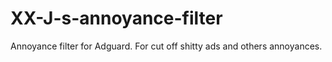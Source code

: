 # XX-J-s-annoyance-filter
 Annoyance filter for Adguard. For cut off shitty ads and others annoyances.

